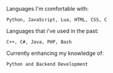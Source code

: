 Languages I'm comfortable with:
  
    Python, JavaScript, Lua, HTML, CSS, C

Languages that i've used in the past:
    
    C++, C#, Java, PHP, Bash

Currently enhancing my knowledge of:

    Python and Backend Development
